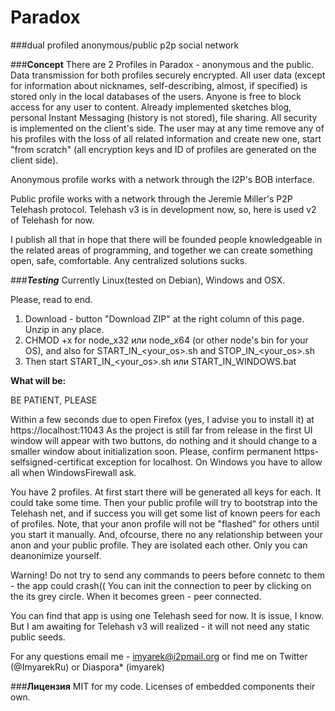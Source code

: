 Paradox
=======
###dual profiled anonymous/public p2p social network

###__Concept__
There are 2 Profiles in Paradox - anonymous and the public. Data transmission for both profiles securely encrypted. All user data (except for information about nicknames, self-describing, almost, if specified) is stored only in the local databases of the users. Anyone is free to block access for any user to content. Already implemented sketches blog, personal Instant Messaging (history is not stored), file sharing. All security is implemented on the client's side. The user may at any time remove any of his profiles with the loss of all related information and create new one, start "from scratch" (all encryption keys and ID of profiles are generated on the client side).

Anonymous profile works with a network through the I2P's BOB interface.

Public profile works with a network through the Jeremie Miller's P2P Telehash protocol. Telehash v3 is in development now, so, here is used v2 of Telehash for now.

I publish all that in hope that there will be founded people knowledgeable in the related areas of programming, and together we can create something open, safe, comfortable. Any centralized solutions sucks.


###___Testing___
Currently Linux(tested on Debian), Windows and OSX.

Please, read to end.

1. Download - button "Download ZIP" at the right column of this page. Unzip in any place.
2. CHMOD +x for node_x32 или node_x64 (or other node's bin for your OS), and also for START_IN_<your_os>.sh and STOP_IN_<your_os>.sh  
3. Then start START_IN_<your_os>.sh или START_IN_WINDOWS.bat


__What will be:__

BE PATIENT, PLEASE

Within a few seconds due to open Firefox (yes, I advise you to install it) at https://localhost:11043 As the project is still far from release in the first UI window will appear with two buttons, do nothing and it should change to a smaller window about initialization soon. Please, confirm permanent https-selfsigned-certificat exception for localhost. On Windows you have to allow all when WindowsFirewall ask. 

You have 2 profiles. At first start there will be generated all keys for each. It could take some time.
Then your public profile will try to bootstrap into the Telehash net, and if success you will get some list of known peers for each of profiles.
Note, that your anon profile will not be "flashed" for others until you start it manually. And, ofcourse, there no any relationship between your anon and your public profile. They are isolated each other. Only you can deanonimize yourself.

Warning! Do not try to send any commands to peers before connetc to them - the app could crash(( You can init the connection to peer by clicking on the its grey circle. When it becomes green - peer connected. 

You can find that app is using one Telehash seed for now. It is issue, I know. But I am awaiting for Telehash v3 will realized - it will not need any static public seeds.

For any questions email me - imyarek@i2pmail.org or find me on Twitter (@ImyarekRu) or Diaspora* (imyarek)


###__Лицензия__
MIT for my code. Licenses of embedded components their own.

